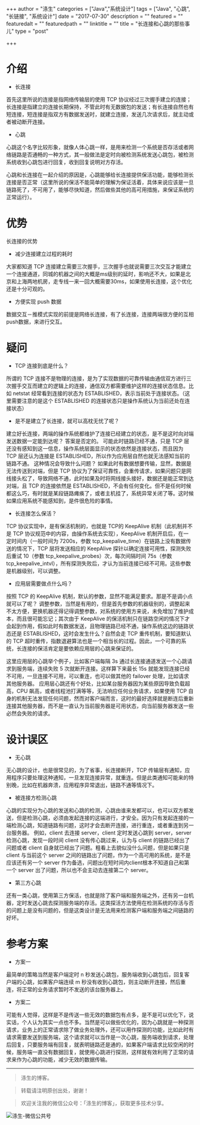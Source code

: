 +++
author = "涤生"
categories = ["Java","系统设计"]
tags = ["Java", "心跳", "长链接", "系统设计"]
date = "2017-07-30"
description = ""
featured = ""
featuredalt = ""
featuredpath = ""
linktitle = ""
title = "长连接和心跳的那些事儿"
type = "post"

+++

# 介绍
* 长连接

首先这里所说的连接是指网络传输层的使用 TCP 协议经过三次握手建立的连接；长连接是指建立的连接长期保持，不管此时有无数据包的发送；有长连接自然也有短连接，短连接是指双方有数据发送时，就建立连接，发送几次请求后，就主动或者被动断开连接。

* 心跳

心跳这个名字比较形象，就像人体心跳一样，是用来检测一个系统是否存活或者网络链路是否通畅的一种方式，其一般做法是定时向被检测系统发送心跳包，被检测系统收到心跳包进行回复，收到回复说明对方存活。

心跳和长连接在一起介绍的原因是，心跳能够给长连接提供保活功能，能够检测长连接是否正常（这里所说的保活不能简单的理解为保证活着，具体来说应该是一旦链路死了，不可用了，能够尽快知道，然后做些其他的高可用措施，来保证系统的正常运行）。

# 优势
长连接的优势

* 减少连接建立过程的耗时

大家都知道 TCP 连接建立需要三次握手，三次握手也就说需要三次交互才能建立一个连接通道，同城的机器之间的大概是ms级别的延时，影响还不大，如果是北京和上海两地机房，走专线一来一回大概需要30ms，如果使用长连接，这个优化还是十分可观的。

* 方便实现 push 数据

数据交互－推模式实现的前提是网络长连接，有了长连接，连接两端很方便的互相push数据，来进行交互。

# 疑问
* TCP 连接到底是什么？

所谓的 TCP 连接不是物理的连接，是为了实现数据的可靠传输由通信双方进行三次握手交互而建立的逻辑上的连接，通信双方都需要维护这样的连接状态信息。比如 netstat 经常看到连接的状态为 ESTABLISHED，表示当前处于连接状态。（这里需要注意的是这个 ESTABLISHED 的连接状态只是操作系统认为当前还处在连接状态）

* 是不是建立了长连接，就可以高枕无忧了呢？

建立好长连接，两端的操作系统都维护了连接已经建立的状态，是不是这时向对端发送数据一定能到达呢？
答案是否定的。
可能此时链路已经不通，只是 TCP 层还没有感知到这一信息，操作系统层面显示的状态依然是连接状态，而且因为 TCP 层还认为连接是 ESTABLISHED，所以作为应用层自然也就无法感知当前的链路不通。
这种情况会导致什么问题？
如果此时有数据想要传输，显然，数据是无法传送到对端，但是 TCP 协议为了保证可靠性，会重传请求，如果问题只是网线接头松了，导致网络不通，此时如果及时将网线接头接好，数据还是能正常到达对端，且 TCP 的连接依然是 ESTABLISHED，不会有任何变化。但不是任何时候都这么巧，有时就是某段链路瘫痪了，或者主机挂了，系统异常关闭了等。这时候如果应用系统不能感知到，是件很危险的事情。

* 长连接怎么保活？

TCP 协议实现中，是有保活机制的，也就是 TCP的 KeepAlive 机制（此机制并不是 TCP 协议规范中的内容，由操作系统去实现），KeepAlive 机制开启后，在一定时间内（一般时间为 7200s，参数 tcp_keepalive_time）在链路上没有数据传送的情况下，TCP 层将发送相应的 KeepAlive 探针以确定连接可用性，探测失败后重试 10（参数 tcp_keepalive_probes）次，每次间隔时间 75s（参数 tcp_keepalive_intvl），所有探测失败后，才认为当前连接已经不可用。这些参数是机器级别，可以调整。

* 应用层需要做点什么吗？

按照 TCP 的 KeepAlive 机制，默认的参数，显然不能满足要求。那是不是调小点就可以了呢？
调整参数，当然是有用的，但是首先参数的机器级别的，调整起来不太方便，更换机器还得记得调整参数，对系统的使用方来说，未免增加了维护成本，而且很可能忘记；其次由于 KeepAlive 的保活机制只在链路空闲的情况下才会起到作用，假如此时有数据发送，且物理链路已经不通，操作系统这边的链路状态还是 ESTABLISHED，这时会发生什么？自然会走 TCP 重传机制，要知道默认的 TCP 超时重传，指数退避算法也是一个相当长的过程。因此，一个可靠的系统，长连接的保活肯定是要依赖应用层的心跳来保证的。

这里应用层的心跳举个例子，比如客户端每隔 3s 通过长连接通道发送一个心跳请求到服务端，连续失败 5 次就断开连接。这样算下来最长 15s 就能发现连接已经不可用，一旦连接不可用，可以重连，也可以做其他的 failover 处理，比如请求其他服务器。
应用层心跳还有个好处，比如某台服务器因为某些原因导致负载超高，CPU 飙高，或者线程池打满等等，无法响应任何业务请求，如果使用 TCP 自身的机制无法发现任何问题，然而对客户端而言，这时的最好选择就是断连后重新连接其他服务器，而不是一直认为当前服务器是可用状态，向当前服务器发送一些必然会失败的请求。

# 设计误区

* 无心跳

无心跳的设计，也是很常见的，为了省事，长连接断开，TCP 传输层有通知，应用程序只要处理这种通知，一旦发现连接异常，就重连。但是此类通知可能来的特别晚，比如在机器奔溃，应用程序异常退出，链路不通等情况下。

* 被连接方检测心跳

心跳的实现分为心跳的发送和心跳的检测，心跳由谁来发都可以，也可以双方都发送，但是检测心跳，必须由发起连接的这端进行，才安全。因为只有发起连接的一端检测心跳，知道链路有问题，这时才会去断开连接，进行重连，或者重连到另一台服务器。
例如，client 去连接 server，client 定时发送心跳到 server，server 检测心跳，发现一段时间 client 没有传心跳过来，认为与 client 的链路已经出了问题或者 client 自身就已经出了问题。粗看上去貌似没什么问题，但是如果只是 client 与当前这个 server 之间的链路出了问题，作为一个高可用的系统，是不是应该还有另一个 server 作为备选，问题出在短时间内client根本不知道自己和第一个 server 出了问题，所以也不会主动去连接第二个 server。

* 第三方心跳

还有一类心跳，使用第三方保活，也就是除了客户端和服务端之外，还有另一台机器，定时发送心跳去探测服务端的存活。这类探活方法使用在检测系统的存活与否的问题上是没有问题的，但是这类设计是无法用来检测客户端和服务端之间链路的好坏。

# 参考方案

* 方案一

最简单的策略当然是客户端定时 n 秒发送心跳包，服务端收到心跳包后，回复客户端的心跳，如果客户端连续 m 秒没有收到心跳包，则主动断开连接，然后重连，将正常的业务请求暂时不发送的该台服务器上。

* 方案二

可能有人觉得，这样是不是传送一些无效的数据包有点多，是不是可以优化下，说实话，个人认为其实一点也不多。当然是可以做些优化的，因为心跳就是一种探测请求，业务上的正常请求除了做业务处理外，还可以用作探测的功能，比如此时有请求需要发送到服务端，这个请求就可以当作是一次心跳，服务端收到请求，处理后回复，只要服务端有回复，就表明链路还是通的，如果客户端请求比较空闲的时候，服务端一直没有数据回复，就使用心跳进行探测，这样就有效利用了正常的请求来作为心跳的功能，减少无效的数据传输。


******
> 涤生的博客。

> 转载请注明原创出处，谢谢！

> 欢迎关注我的微信公众号：「涤生的博客」，获取更多技术分享。

![涤生-微信公共号](/img/main/officialAccount.jpg)
